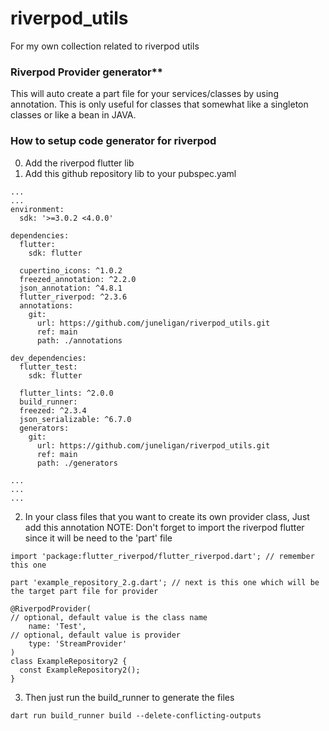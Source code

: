 # riverpod_utils
For my own collection related to riverpod utils

### Riverpod Provider generator**

 This will auto create a part file for your services/classes by using annotation. This is only useful for classes that somewhat like a singleton classes 
or like a bean in JAVA.


### How to setup code generator for riverpod

0. Add the riverpod flutter lib
1. Add this github repository lib to your pubspec.yaml

```
...
...
environment:
  sdk: '>=3.0.2 <4.0.0'

dependencies:
  flutter:
    sdk: flutter

  cupertino_icons: ^1.0.2
  freezed_annotation: ^2.2.0
  json_annotation: ^4.8.1
  flutter_riverpod: ^2.3.6
  annotations:
    git:
      url: https://github.com/juneligan/riverpod_utils.git
      ref: main
      path: ./annotations

dev_dependencies:
  flutter_test:
    sdk: flutter

  flutter_lints: ^2.0.0
  build_runner: 
  freezed: ^2.3.4
  json_serializable: ^6.7.0
  generators:
    git:
      url: https://github.com/juneligan/riverpod_utils.git
      ref: main
      path: ./generators

...
...
...
```

2. In your class files that you want to create its own provider class, Just add this annotation
NOTE: Don't forget to import the riverpod flutter since it will be need to the 'part' file

```
import 'package:flutter_riverpod/flutter_riverpod.dart'; // remember this one

part 'example_repository_2.g.dart'; // next is this one which will be the target part file for provider

@RiverpodProvider(
// optional, default value is the class name
    name: 'Test', 
// optional, default value is provider
    type: 'StreamProvider'
)
class ExampleRepository2 {
  const ExampleRepository2();
}
```


3. Then just run the build_runner to generate the files

```
dart run build_runner build --delete-conflicting-outputs
```